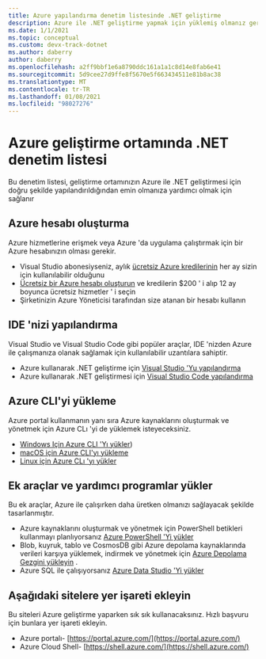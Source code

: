 ```yaml
---
title: Azure yapılandırma denetim listesinde .NET geliştirme
description: Azure ile .NET geliştirme yapmak için yüklemiş olmanız gereken tüm araçların hızlı bir özetini sağlar
ms.date: 1/1/2021
ms.topic: conceptual
ms.custom: devx-track-dotnet
ms.author: daberry
author: daberry
ms.openlocfilehash: a2ff9bbf1e6a8790ddc161a1a1c8d14e8fab6e41
ms.sourcegitcommit: 5d9cee27d9ffe8f5670e5f663434511e81b8ac38
ms.translationtype: MT
ms.contentlocale: tr-TR
ms.lasthandoff: 01/08/2021
ms.locfileid: "98027276"
---
```

# <a name="net-on-azure-development-environment-checklist"></a>Azure geliştirme ortamında .NET denetim listesi

Bu denetim listesi, geliştirme ortamınızın Azure ile .NET geliştirmesi için doğru şekilde yapılandırıldığından emin olmanıza yardımcı olmak için sağlanır

## <a name="create-an-azure-account"></a>Azure hesabı oluşturma

Azure hizmetlerine erişmek veya Azure 'da uygulama çalıştırmak için bir Azure hesabınızın olması gerekir.

* Visual Studio abonesiyseniz, aylık [ücretsiz Azure kredilerinin](https://azure.microsoft.com/pricing/member-offers/credit-for-visual-studio-subscribers/) her ay sizin için kullanılabilir olduğunu
* [Ücretsiz bir Azure hesabı oluşturun](https://azure.microsoft.com/free/dotnet/) ve kredilerin $200 ' i alıp 12 ay boyunca ücretsiz hizmetler ' i seçin
* Şirketinizin Azure Yöneticisi tarafından size atanan bir hesabı kullanın

## <a name="configure-your-ide"></a>IDE 'nizi yapılandırma

Visual Studio ve Visual Studio Code gibi popüler araçlar, IDE 'nizden Azure ile çalışmanıza olanak sağlamak için kullanılabilir uzantılara sahiptir.

* Azure kullanarak .NET geliştirme için [Visual Studio 'Yu yapılandırma](./configure-visual-studio.md)
* Azure kullanarak .NET geliştirmesi için [Visual Studio Code yapılandırma](./configure-vs-code.md)

## <a name="install-the-azure-cli"></a>Azure CLI'yi yükleme

Azure portal kullanmanın yanı sıra Azure kaynaklarını oluşturmak ve yönetmek için Azure CLı 'yi de yüklemek isteyeceksiniz.

* [Windows Için Azure CLI 'Yı yükler](/cli/azure/install-azure-cli-windows?tabs=azure-cli))
* [macOS için Azure CLI'yı yükleme](/cli/azure/install-azure-cli-macos)
* [Linux için Azure CLı 'yı yükler](/cli/azure/install-azure-cli-linux)

## <a name="install-additional-tools-and-utilities"></a>Ek araçlar ve yardımcı programlar yükler

Bu ek araçlar, Azure ile çalışırken daha üretken olmanızı sağlayacak şekilde tasarlanmıştır.

* Azure kaynaklarını oluşturmak ve yönetmek için PowerShell betikleri kullanmayı planlıyorsanız [Azure PowerShell 'Yi yükler](/powershell/azure/install-az-ps)
* Blob, kuyruk, tablo ve CosmosDB gibi Azure depolama kaynaklarında verileri karşıya yüklemek, indirmek ve yönetmek için [Azure Depolama Gezgini yükleyin](https://azure.microsoft.com/features/storage-explorer/) .
* Azure SQL ile çalışıyorsanız [Azure Data Studio 'Yi yükler](/sql/azure-data-studio/download-azure-data-studio)

## <a name="bookmark-the-following-sites"></a>Aşağıdaki sitelere yer işareti ekleyin

Bu siteleri Azure geliştirme yaparken sık sık kullanacaksınız.  Hızlı başvuru için bunlara yer işareti ekleyin.

* Azure portalı- [https://portal.azure.com/](https://portal.azure.com/)
* Azure Cloud Shell- [https://shell.azure.com/](https://shell.azure.com/)
